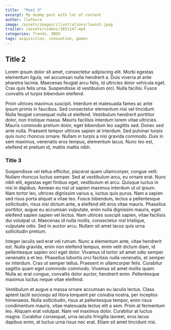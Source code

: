 ```yaml
---
title:  "Post 3"
excerpt: My dummy post with lot of content
author: llefevre
image: /assets/images/illustrations/launch.jpeg
trailer: /assets/videos/3851147.mp4
categories: Trends, XBOX
tags: acquisition, innovation, games
---
```

## Title 2
Lorem ipsum dolor sit amet, consectetur adipiscing elit. Morbi egestas elementum ligula, vel accumsan nulla hendrerit a. Duis viverra at ante pharetra lacinia. Maecenas feugiat arcu felis, id ultricies dolor vehicula eget. Cras quis felis urna. Suspendisse id vestibulum orci. Nulla facilisi. Fusce convallis ut turpis bibendum eleifend.

Proin ultrices maximus suscipit. Interdum et malesuada fames ac ante ipsum primis in faucibus. Sed consectetur elementum nisi vel tincidunt. Nulla feugiat consequat nulla ut eleifend. Vestibulum hendrerit porttitor dolor, non tristique massa. Mauris facilisis interdum lorem vitae ultricies. Mauris commodo pretium dolor, eget bibendum leo sagittis sed. Donec sed ante nulla. Praesent tempor ultrices sapien at interdum. Sed pulvinar turpis quis nunc rhoncus ornare. Nullam in turpis a nisi gravida commodo. Duis in sem maximus, venenatis eros tempus, elementum lacus. Nunc leo est, eleifend et pretium id, mattis mattis nibh.

### Title 3
Suspendisse vel tellus efficitur, placerat quam ullamcorper, congue velit. Nullam rhoncus luctus semper. Sed at vestibulum arcu, eu ornare erat. Nunc nibh elit, egestas eget finibus eget, vestibulum et arcu. Quisque luctus in nisi in dapibus. Aenean eu nisl ut sapien maximus interdum ut ut ipsum. Nam tortor leo, ultrices dignissim varius a, luctus quis purus. Nam a sapien sed risus porta aliquet a vitae leo. Fusce bibendum, lectus a pellentesque sollicitudin, risus nisi dictum ante, a eleifend elit eros vitae mauris. Phasellus porttitor, augue eu accumsan vulputate, enim nulla dignissim mauris, eget eleifend sapien sapien vel lectus. Nam ultrices suscipit sapien, vitae facilisis dui volutpat ut. Maecenas id nulla mollis, consectetur nisl tristique, vulputate odio. Sed in auctor arcu. Nullam sit amet lacus quis urna sollicitudin pretium.

Integer iaculis sed erat vel rutrum. Nunc a elementum ante, vitae hendrerit est. Nulla gravida, enim non eleifend tempus, enim velit dictum diam, id pellentesque sapien orci eget dolor. Vivamus id tortor sit amet odio semper venenatis a et leo. Phasellus lobortis orci facilisis nulla venenatis, et semper ex interdum. Cras ut semper tellus. Praesent in ullamcorper felis. Curabitur sagittis quam eget commodo commodo. Vivamus sit amet mollis quam. Nulla ac erat congue, convallis dolor auctor, hendrerit enim. Pellentesque maximus luctus neque vitae eleifend.

Vestibulum et augue a massa ornare accumsan eu iaculis lectus. Class aptent taciti sociosqu ad litora torquent per conubia nostra, per inceptos himenaeos. Nulla sollicitudin, risus at pellentesque tempor, enim risus condimentum mauris, vitae malesuada lectus elit a sem. Proin at fermentum leo. Aliquam erat volutpat. Nam vel maximus dolor. Curabitur at luctus magna. Curabitur consequat, urna iaculis fringilla laoreet, eros lacus dapibus enim, at luctus urna risus nec erat. Etiam sit amet tincidunt nisi.